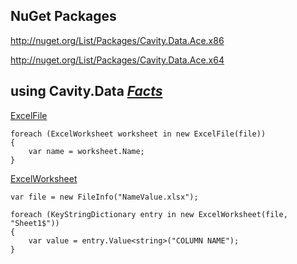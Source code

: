 ## NuGet Packages ##

http://nuget.org/List/Packages/Cavity.Data.Ace.x86

http://nuget.org/List/Packages/Cavity.Data.Ace.x64

## using Cavity.Data _[Facts](http://code.google.com/p/cavity/source/browse/#svn%2Ftrunk%2Fsrc%2FCavity%20Data%20(ACE)%2FClass%20Libraries%2FData.Ace.Facts%2FData)_ ##

[ExcelFile](http://code.google.com/p/cavity/source/browse/trunk/src/Cavity%20Data%20(ACE)/Class%20Libraries/Data.Ace/Data/ExcelFile.cs)

```
foreach (ExcelWorksheet worksheet in new ExcelFile(file))
{
    var name = worksheet.Name;
}
```

[ExcelWorksheet](http://code.google.com/p/cavity/source/browse/trunk/src/Cavity%20Data%20(ACE)/Class%20Libraries/Data.Ace/Data/ExcelWorksheet.cs)

```
var file = new FileInfo("NameValue.xlsx");

foreach (KeyStringDictionary entry in new ExcelWorksheet(file, "Sheet1$"))
{
    var value = entry.Value<string>("COLUMN NAME");
}
```